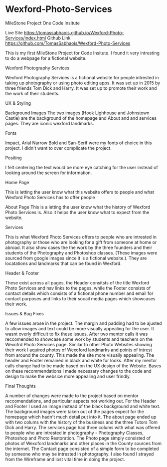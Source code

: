 # Wexford-Photo-Services
MileStone Project One Code Insitute

Live Site https://tomassabhaois.github.io/Wexford-Photo-Services/index.html
Github Link https://github.com/TomasSabhaois/Wexford-Photo-Services

This is my first MileStone Project for Code Insitute.  I found it very intresting to do a webpage for a fictional website.


Wexford Photography Services

Wexford Photography Services is a fictional website for people intrested in taking up photography
or using photo editing apps.  It was set up in 2015 by three friends Tom Dick and Harry.  It was set up to
promote their work and the work of their students.  


UX & Styling

Background Images
The two images (Hook Lighhouse and Johnstown Castle) are the background of the homepage and About and
and services pages.  They are iconic wexford landmarks.

Fonts

Impact, Arial Narrow Bold and San-Serif were my fonts of choice in this project.  I didn't want to
over complicate the project. 

Positing

I felt centering the text would be more eye catching for the user instead of looking around the screen
for information.

Home Page

This is letting the user know what this website offers to people and what Wexford Photo Services has to
offer people

About Page
This is a letting the user know what the history of Wexford Photo Services is.  Also it helps the user
know what to expect from the website.

Services

This is what Wexford Photo Services offers to people who are intrested in photography or those
who are looking for a gift from someone at home or abroad.  It also show cases the the work by the 
three founders and their students of the Photography and Photoshop classes. (These images were
sourced from google images since it is a fictional website.). They are locatations and landmarks
that can be found in Wexford.  

Header & Footer

These exist across all pages, the Header consitsts of the title Wexford Photo Services and nav links to the 
pages, while the Footer consists of contact details which consists of a fictional phone number and email for 
contact purposes and links to their socail media pages which showcases their work.

Issues & Bug Fixes

A few issues arose in the project.  The margin and padding had to be ajusted to allow images and text could be more visually 
appealing for the user.  It wasnt overly difficult to fix these issues.  After two mentor calls it was reccomended to showcase some work
by students and teachers on the Wexofrd Photo Services page.  Similar to other Photo Websites showing their work I aquired photos of
Wexoford landmarks and points of intrest from around the county.  This made the site more visually appealing.  The header and Footer
remained in black and white for looks. After my mentor calls change had to be made based on the UX design of the Website.  Bases on these
recommendations I made necessary changes to the code and design to make the websice more appealing and user frindly.

Final Thoughts

A number of changes were made to the project based on mentor reccomendations, and particular aspects not working out.  For the 
Header and Footer I used an image instead of the black background and white text.  The background images were taken out of the pages
expect for the homepage which hadn't much detail put into it.  The about page ended up with two colums with the history of the 
business and the three Tutors Tom Dick and Harry. The services page had three colums with what was offered to people who are intrested
in photography - Photography Classes, Photoshop and Photo Restoration.  The Photo page simply consisted of photos of Wexoford landmarks
and other places in the County sources from the internet.  The Contact page consisted of a simple form to be completed
by someone who may be intrested in photography.  I also found I strayed from the Wireframe and lost vital time in doing the project.




